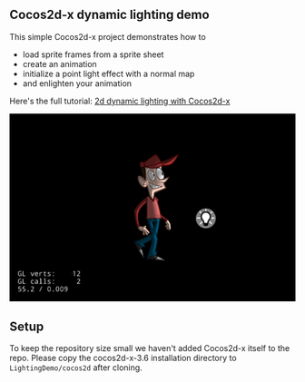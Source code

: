 Cocos2d-x dynamic lighting demo
---

This simple Cocos2d-x project demonstrates how to

- load sprite frames from a sprite sheet
- create an animation
- initialize a point light effect with a normal map
- and enlighten your animation

Here's the full tutorial: [2d dynamic lighting with Cocos2d-x](https://www.codeandweb.com/blog/2015/05/12/lighting-demo-cocos2d-x)

![Normal Mapped Sprite with 2D Dynamic Lighting, Point Light](Screenshot.png)

Setup
---
To keep the repository size small we haven't added Cocos2d-x itself to the repo.
Please copy the cocos2d-x-3.6 installation directory to <code>LightingDemo/cocos2d</code> after cloning.
